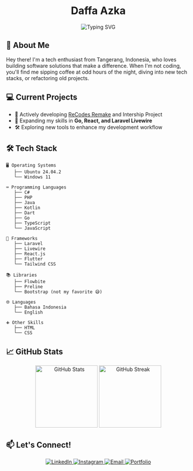 # <div align="center">Daffa Azka</div>

<div align="center">
  <img src="https://readme-typing-svg.herokuapp.com?font=Fira+Code&weight=600&size=24&duration=3000&pause=1000&color=9810FA&center=true&vCenter=true&random=false&width=435&lines=Full-Stack+Developer;Tech+Enthusiast;Coffee+Addict;Night+Owl;Story+Teller;" alt="Typing SVG" />
</div>

## 🚀 About Me
Hey there! I'm a tech enthusiast from Tangerang, Indonesia, who loves building software solutions that make a difference. When I'm not coding, you'll find me sipping coffee at odd hours of the night, diving into new tech stacks, or refactoring old projects.

## 💻 Current Projects
- 🔭 Actively developing [ReCodes Remake](https://github.com/DaffaAzka/ReCodes-Remake) and Intership Project
- 🌱 Expanding my skills in **Go, React, and Laravel Livewire**
- 🛠️ Exploring new tools to enhance my development workflow

## 🛠️ Tech Stack

```
🖥️ Operating Systems
   ├── Ubuntu 24.04.2
   └── Windows 11

⌨️ Programming Languages
   ├── C#
   ├── PHP
   ├── Java
   ├── Kotlin
   ├── Dart
   ├── Go
   ├── TypeScript
   └── JavaScript

🔧 Frameworks
   ├── Laravel
   ├── Livewire
   ├── React.js
   ├── Flutter
   └── Tailwind CSS

📚 Libraries
   ├── Flowbite
   ├── Preline
   └── Bootstrap (not my favorite 😅)

🌐 Languages
   ├── Bahasa Indonesia
   └── English

➕ Other Skills
   ├── HTML
   └── CSS
```

## 📈 GitHub Stats

<div align="center">
  <img src="https://github-readme-stats.vercel.app/api?username=DaffaAzka&show_icons=true&theme=tokyonight" alt="GitHub Stats" height="170" />
  <img src="https://github-readme-streak-stats.herokuapp.com/?user=DaffaAzka&theme=tokyonight" alt="GitHub Streak" height="170" />
</div>

## 📫 Let's Connect!

<div align="center">
  <a href="https://linkedin.com/in/daffa-islami-azka" target="_blank">
    <img src="https://img.shields.io/badge/LinkedIn-0077B5?style=for-the-badge&logo=linkedin&logoColor=white" alt="LinkedIn" />
  </a>
  <a href="https://instagram.com/dest.code" target="_blank">
    <img src="https://img.shields.io/badge/Instagram-E4405F?style=for-the-badge&logo=instagram&logoColor=white" alt="Instagram" />
  </a>
  <a href="mailto:destdevs@gmail.com">
    <img src="https://img.shields.io/badge/Email-D14836?style=for-the-badge&logo=gmail&logoColor=white" alt="Email" />
  </a>
  <a href="https://destcode.netlify.app/" target="_blank">
    <img src="https://img.shields.io/badge/Portfolio-000000?style=for-the-badge&logo=netlify&logoColor=white" alt="Portfolio" />
  </a>
</div>
